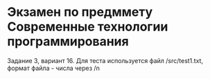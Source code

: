 # Экзамен по предммету Современные технологии программирования

Задание 3, вариант 16. 
Для теста используется файл /src/test1.txt, формат файла - числа через /n
